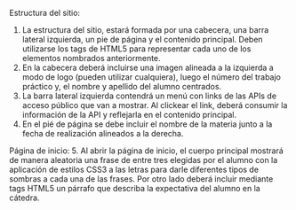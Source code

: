 Estructura del sitio:
1. La estructura del sitio, estará formada por una cabecera, una barra lateral izquierda, un pie de página y el contenido principal. Deben utilizarse los tags de HTML5 para representar cada uno de los elementos nombrados anteriormente.
2. En la cabecera deberá incluirse una imagen alineada a la izquierda a modo de logo (pueden utilizar cualquiera), luego el número del trabajo práctico y, el nombre y apellido del alumno centrados.
3. La barra lateral izquierda contendrá un menú con links de las APIs de acceso público que van a mostrar. Al clickear el link, deberá consumir la información de la API y reflejarla en el contenido principal.
4. En el pié de página se debe incluir el nombre de la materia junto a la fecha de
realización alineados a la derecha.

Página de inicio:
5. Al abrir la página de inicio, el cuerpo principal mostrará de manera aleatoria una frase de entre tres elegidas por el alumno con la aplicación de estilos CSS3 a las letras para darle diferentes tipos de sombras a cada una de las frases. Por otro lado deberá incluir mediante tags HTML5 un párrafo que describa la expectativa del alumno en la cátedra.
